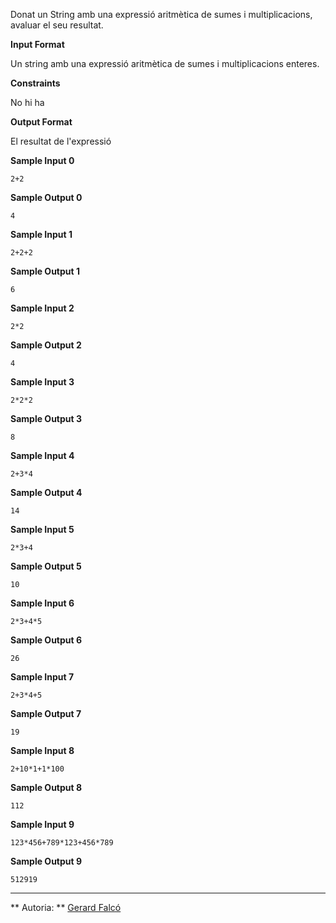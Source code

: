 Donat un String amb una expressió aritmètica de sumes i multiplicacions,
avaluar el seu resultat.

**Input Format**

Un string amb una expressió aritmètica de sumes i multiplicacions
enteres.

**Constraints**

No hi ha

**Output Format**

El resultat de l'expressió

**Sample Input 0**

    2+2

**Sample Output 0**

``` 
4
```

**Sample Input 1**

    2+2+2

**Sample Output 1**

``` 
6
```

**Sample Input 2**

    2*2

**Sample Output 2**

``` 
4
```

**Sample Input 3**

    2*2*2

**Sample Output 3**

``` 
8
```

**Sample Input 4**

    2+3*4

**Sample Output 4**

``` 
14
```

**Sample Input 5**

    2*3+4

**Sample Output 5**

``` 
10
```

**Sample Input 6**

    2*3+4*5

**Sample Output 6**

``` 
26
```

**Sample Input 7**

    2+3*4+5

**Sample Output 7**

``` 
19
```

**Sample Input 8**

    2+10*1+1*100

**Sample Output 8**

    112

**Sample Input 9**

    123*456+789*123+456*789

**Sample Output 9**

    512919

----------

** Autoria: **
[Gerard Falcó](https://github.com/gerardfp)
